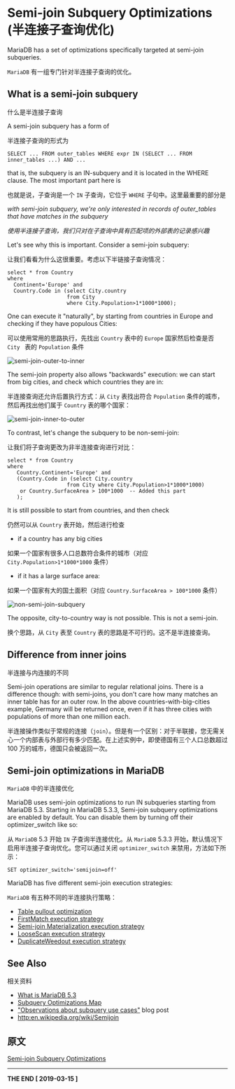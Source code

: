 # Semi-join Subquery Optimizations (半连接子查询优化)

MariaDB has a set of optimizations specifically targeted at semi-join subqueries.

`MariaDB` 有一组专门针对半连接子查询的优化。

## What is a semi-join subquery

什么是半连接子查询

A semi-join subquery has a form of

半连接子查询的形式为

```
SELECT ... FROM outer_tables WHERE expr IN (SELECT ... FROM inner_tables ...) AND ...
```

that is, the subquery is an IN-subquery and it is located in the WHERE clause. The most important part here is

也就是说，子查询是一个 `IN` 子查询，它位于 `WHERE` 子句中。这里最重要的部分是

*with semi-join subquery, we're only interested in records of outer_tables that have matches in the subquery*

*使用半连接子查询，我们只对在子查询中具有匹配项的外部表的记录感兴趣*

Let's see why this is important. Consider a semi-join subquery:

让我们看看为什么这很重要。考虑以下半链接子查询情况：

```
select * from Country 
where 
  Continent='Europe' and 
  Country.Code in (select City.country 
                   from City 
                   where City.Population>1*1000*1000);
```

One can execute it "naturally", by starting from countries in Europe and checking if they have populous Cities:

可以使用常用的思路执行，先找出 `Country` 表中的 `Europe` 国家然后检查是否 `City ` 表的 `Population` 条件

![semi-join-outer-to-inner](https://mariadb.com/kb/en/semi-join-subquery-optimizations/+image/semi-join-outer-to-inner)

The semi-join property also allows "backwards" execution: we can start from big cities, and check which countries they are in:

半连接查询还允许后置执行方式：从 `City` 表找出符合 `Population` 条件的城市，然后再找出他们属于 `Country` 表的哪个国家：

![semi-join-inner-to-outer](https://mariadb.com/kb/en/semi-join-subquery-optimizations/+image/semi-join-inner-to-outer)

To contrast, let's change the subquery to be non-semi-join:

让我们将子查询更改为非半连接查询进行对比：

```
select * from Country 
where 
   Country.Continent='Europe' and 
   (Country.Code in (select City.country 
                   from City where City.Population>1*1000*1000) 
    or Country.SurfaceArea > 100*1000  -- Added this part
   );
```

It is still possible to start from countries, and then check

仍然可以从 `Country` 表开始，然后进行检查

* if a country has any big cities

如果一个国家有很多人口总数符合条件的城市（对应 `City.Population>1*1000*1000` 条件）

* if it has a large surface area:

如果一个国家有大的国土面积（对应 `Country.SurfaceArea > 100*1000` 条件）

![non-semi-join-subquery](https://mariadb.com/kb/en/semi-join-subquery-optimizations/+image/non-semi-join-subquery)

The opposite, city-to-country way is not possible. This is not a semi-join.

换个思路，从 `City` 表至 `Country` 表的思路是不可行的。这不是半连接查询。

## Difference from inner joins

半连接与内连接的不同

Semi-join operations are similar to regular relational joins. There is a difference though: with semi-joins, you don't care how many matches an inner table has for an outer row. In the above countries-with-big-cities example, Germany will be returned once, even if it has three cities with populations of more than one million each.

半连接操作类似于常规的连接（`join`）。但是有一个区别：对于半联接，您无需关心一个内部表与外部行有多少匹配。在上述实例中，即使德国有三个人口总数超过 100 万的城市，德国只会被返回一次。

## Semi-join optimizations in MariaDB

`MariaDB` 中的半连接优化

MariaDB uses semi-join optimizations to run IN subqueries starting from MariaDB 5.3. Starting in MariaDB 5.3.3, Semi-join subquery optimizations are enabled by default. You can disable them by turning off their optimizer_switch like so:

从 `MariaDB` 5.3 开始 `IN` 子查询半连接优化。从 `MariaDB` 5.3.3 开始，默认情况下启用半连接子查询优化。您可以通过关闭 `optimizer_switch` 来禁用，方法如下所示：

```
SET optimizer_switch='semijoin=off'
```

MariaDB has five different semi-join execution strategies:

`MariaDB` 有五种不同的半连接执行策略：

* [Table pullout optimization](https://mariadb.com/kb/en/table-pullout-optimization/)
* [FirstMatch execution strategy](https://mariadb.com/kb/en/firstmatch-strategy/)
* [Semi-join Materialization execution strategy](https://mariadb.com/kb/en/semi-join-materialization-strategy/)
* [LooseScan execution strategy](https://mariadb.com/kb/en/loosescan-strategy/)
* [DuplicateWeedout execution strategy](https://mariadb.com/kb/en/duplicateweedout-strategy/)

## See Also

相关资料

* [What is MariaDB 5.3](https://mariadb.com/kb/en/what-is-mariadb-53/)
* [Subquery Optimizations Map](https://mariadb.com/kb/en/subquery-optimizations-map/)
* ["Observations about subquery use cases"](http://s.petrunia.net/blog/?p=35) blog post
* [http:en.wikipedia.org/wiki/Semijoin](http://en.wikipedia.org/wiki/Semijoin)

## 原文

[Semi-join Subquery Optimizations](https://mariadb.com/kb/en/library/semi-join-subquery-optimizations/)

****
**THE END [ 2019-03-15 ]**